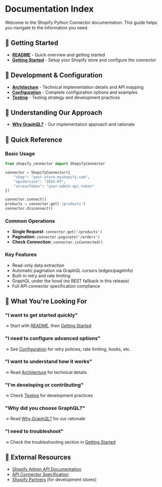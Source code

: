 # Documentation Index

Welcome to the Shopify Python Connector documentation. This guide helps you navigate to the information you need.

## 🚀 Getting Started

- **[README](../README.md)** - Quick overview and getting started
- **[Getting Started](getting-started.md)** - Setup your Shopify store and configure the connector

## 🔧 Development & Configuration

- **[Architecture](architecture.md)** - Technical implementation details and API mapping
- **[Configuration](configuration.md)** - Complete configuration options and examples
- **[Testing](testing.md)** - Testing strategy and development practices

## 🤔 Understanding Our Approach

- **[Why GraphQL?](why-graphql.md)** - Our implementation approach and rationale

## 📖 Quick Reference

### **Basic Usage**
```python
from shopify_connector import ShopifyConnector

connector = ShopifyConnector({
    "shop": "your-store.myshopify.com",
    "apiVersion": "2025-07",
    "accessToken": "your-admin-api-token"
})

connector.connect()
products = connector.get('/products')
connector.disconnect()
```

### **Common Operations**
- **Single Request**: `connector.get('/products')`
- **Pagination**: `connector.paginate('/orders')`
- **Check Connection**: `connector.isConnected()`

### **Key Features**
- Read-only data extraction
- Automatic pagination via GraphQL cursors (edges/pageInfo)
- Built-in retry and rate limiting
- GraphQL under the hood (no REST fallback in this release)
- Full API connector specification compliance

## 🎯 What You're Looking For

### **"I want to get started quickly"**
→ Start with [README](../README.md), then [Getting Started](getting-started.md)

### **"I need to configure advanced options"**
→ See [Configuration](configuration.md) for retry policies, rate limiting, hooks, etc.

### **"I want to understand how it works"**
→ Read [Architecture](architecture.md) for technical details

### **"I'm developing or contributing"**
→ Check [Testing](testing.md) for development practices

### **"Why did you choose GraphQL?"**
→ Read [Why GraphQL?](why-graphql.md) for our rationale

### **"I need to troubleshoot"**
→ Check the troubleshooting section in [Getting Started](getting-started.md)

## 🔗 External Resources

- [Shopify Admin API Documentation](https://shopify.dev/api/admin)
- [API Connector Specification](../../../../../../apps/components-docs/content/docs/specifications/api-connector.mdx)
- [Shopify Partners](https://partners.shopify.com) (for development stores)
